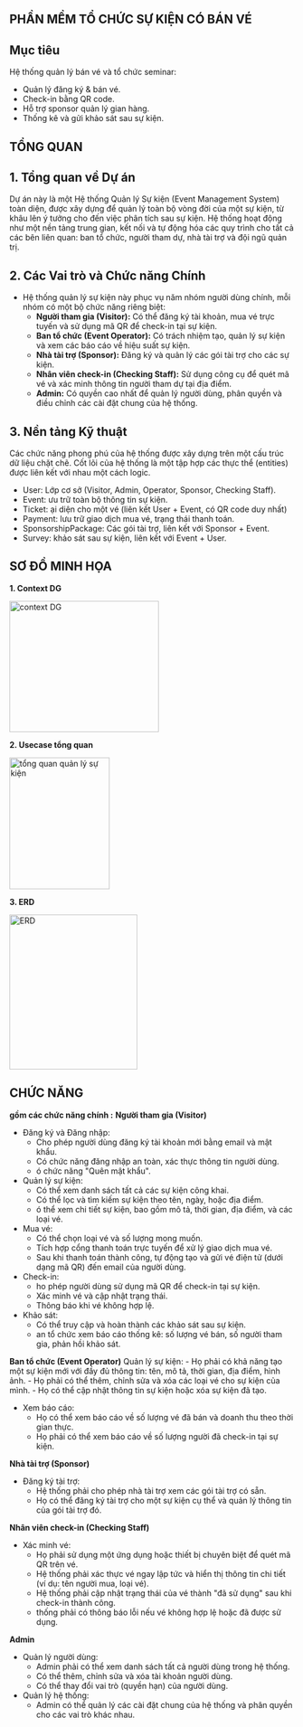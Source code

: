 ##  PHẦN MỀM TỔ CHỨC SỰ KIỆN CÓ BÁN VÉ

## Mục tiêu
Hệ thống quản lý bán vé và tổ chức seminar:
- Quản lý đăng ký & bán vé.
- Check-in bằng QR code.
- Hỗ trợ sponsor quản lý gian hàng.
- Thống kê và gửi khảo sát sau sự kiện.

## TỔNG QUAN  
## 1. Tổng quan về Dự án
Dự án này là một Hệ thống Quản lý Sự kiện (Event Management System) toàn diện, được xây dựng để quản lý toàn bộ vòng đời của một sự kiện, từ khâu lên ý tưởng cho đến việc phân tích sau sự kiện. 
Hệ thống hoạt động như một nền tảng trung gian, kết nối và tự động hóa các quy trình cho tất cả các bên liên quan: ban tổ chức, người tham dự, nhà tài trợ và đội ngũ quản trị.

## 2. Các Vai trò và Chức năng Chính
+ Hệ thống quản lý sự kiện này phục vụ năm nhóm người dùng chính, mỗi nhóm có một bộ chức năng riêng biệt:
     - **Người tham gia (Visitor):** Có thể đăng ký tài khoản, mua vé trực tuyến và sử dụng mã QR để check-in tại sự kiện.
     - **Ban tổ chức (Event Operator):** Có trách nhiệm tạo, quản lý sự kiện và xem các báo cáo về hiệu suất sự kiện.
     - **Nhà tài trợ (Sponsor):** Đăng ký và quản lý các gói tài trợ cho các sự kiện.
     - **Nhân viên check-in (Checking Staff):** Sử dụng công cụ để quét mã vé và xác minh thông tin người tham dự tại địa điểm.
     - **Admin:** Có quyền cao nhất để quản lý người dùng, phân quyền và điều chỉnh các cài đặt chung của hệ thống.

## 3. Nền tảng Kỹ thuật
Các chức năng phong phú của hệ thống được xây dựng trên một cấu trúc dữ liệu chặt chẽ. Cốt lõi của hệ thống là một tập hợp các thực thể (entities) được liên kết với nhau một cách logic.
- User: Lớp cơ sở (Visitor, Admin, Operator, Sponsor, Checking Staff).
- Event: ưu trữ toàn bộ thông tin sự kiện.
- Ticket: ại diện cho một vé (liên kết User + Event, có QR code duy nhất)
- Payment: lưu trữ giao dịch mua vé, trạng thái thanh toán.
- SponsorshipPackage: Các gói tài trợ, liên kết với Sponsor + Event.
- Survey: khảo sát sau sự kiện, liên kết với Event + User.

## SƠ ĐỒ MINH HỌA
**1. Context DG**

<img width="264" height="232" alt="context DG" src="https://github.com/user-attachments/assets/d5f8a7a8-88f7-4740-847f-3fd0f5b6c424" />

**2. Usecase tổng quan**

<img width="177" height="233" alt="tổng quan quản lý sự kiện" src="https://github.com/user-attachments/assets/cbeca660-1b7c-4485-aa92-766bbdc801d4" />

**3. ERD**

<img width="226" height="274" alt="ERD" src="https://github.com/user-attachments/assets/6be8b8ac-6bd2-4938-8f0b-121d4e17c7cd" />

## CHỨC NĂNG
 **gồm các chức năng chính :**
 **Người tham gia (Visitor)**
  + Đăng ký và Đăng nhập:
     - Cho phép người dùng đăng ký tài khoản mới bằng email và mật khẩu.
     - Có chức năng đăng nhập an toàn, xác thực thông tin người dùng.
     - ó chức năng "Quên mật khẩu".
+ Quản lý sự kiện:
     - Có thể xem danh sách tất cả các sự kiện công khai.
     - Có thể lọc và tìm kiếm sự kiện theo tên, ngày, hoặc địa điểm.
     - ó thể xem chi tiết sự kiện, bao gồm mô tả, thời gian, địa điểm, và các loại vé.
+ Mua vé:
     - Có thể chọn loại vé và số lượng mong muốn.
     - Tích hợp cổng thanh toán trực tuyến để xử lý giao dịch mua vé.
     - Sau khi thanh toán thành công, tự động tạo và gửi vé điện tử (dưới dạng mã QR) đến email của người dùng.
+ Check-in:
     - ho phép người dùng sử dụng mã QR để check-in tại sự kiện.
     - Xác minh vé và cập nhật trạng thái.
     - Thông báo khi vé không hợp lệ.  
+ Khảo sát:
     - Có thể truy cập và hoàn thành các khảo sát sau sự kiện.
     - an tổ chức xem báo cáo thống kê: số lượng vé bán, số người tham gia, phản hồi khảo sát. 

**Ban tổ chức (Event Operator)**
    Quản lý sự kiện:
     - Họ phải có khả năng tạo một sự kiện mới với đầy đủ thông tin: tên, mô tả, thời gian, địa điểm, hình ảnh.
     - Họ phải có thể thêm, chỉnh sửa và xóa các loại vé cho sự kiện của mình.
     - Họ có thể cập nhật thông tin sự kiện hoặc xóa sự kiện đã tạo.
+ Xem báo cáo:
     - Họ có thể xem báo cáo về số lượng vé đã bán và doanh thu theo thời gian thực.
     - Họ phải có thể xem báo cáo về số lượng người đã check-in tại sự kiện.
  
**Nhà tài trợ (Sponsor)**
+ Đăng ký tài trợ:
     - Hệ thống phải cho phép nhà tài trợ xem các gói tài trợ có sẵn.
     - Họ có thể đăng ký tài trợ cho một sự kiện cụ thể và quản lý thông tin của gói tài trợ đó.
  
**Nhân viên check-in (Checking Staff)**
+ Xác minh vé:
     - Họ phải sử dụng một ứng dụng hoặc thiết bị chuyên biệt để quét mã QR trên vé.
     - Hệ thống phải xác thực vé ngay lập tức và hiển thị thông tin chi tiết (ví dụ: tên người mua, loại vé).
     - Hệ thống phải cập nhật trạng thái của vé thành "đã sử dụng" sau khi check-in thành công.
     - thống phải có thông báo lỗi nếu vé không hợp lệ hoặc đã được sử dụng.
  
**Admin**
+ Quản lý người dùng:
     - Admin phải có thể xem danh sách tất cả người dùng trong hệ thống.
     - Có thể thêm, chỉnh sửa và xóa tài khoản người dùng.
     - Có thể thay đổi vai trò (quyền hạn) của người dùng.
+ Quản lý hệ thống:
     - Admin có thể quản lý các cài đặt chung của hệ thống và phân quyền cho các vai trò khác nhau.

  









